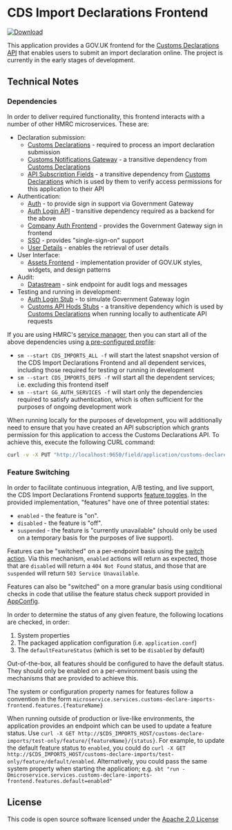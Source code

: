 # CDS Import Declarations Frontend

[ ![Download](https://api.bintray.com/packages/hmrc/releases/customs-declare-imports-frontend/images/download.svg) ](https://bintray.com/hmrc/releases/customs-declare-imports-frontend/_latestVersion)

This application provides a GOV.UK frontend for the [Customs Declarations API]("http://github.com/hmrc/customs-declarations")
that enables users to submit an import declaration online. The project is currently in the early stages of development.

## Technical Notes

### Dependencies

In order to deliver required functionality, this frontend interacts with a number of other HMRC microservices. These are:

* Declaration submission:
    * [Customs Declarations](https://github.com/hmrc/customs-declarations) - required to process an import declaration submission
    * [Customs Notifications Gateway](https://github.com/hmrc/customs-notification-gateway/) - a transitive dependency from [Customs Declarations](https://github.com/hmrc/customs-declarations)
    * [API Subscription Fields](https://github.com/hmrc/api-subscription-fields) - a transitive dependency from [Customs Declarations](https://github.com/hmrc/customs-declarations)
    which is used by them to verify access permissions for this application to their API 
* Authentication:
    * [Auth](https://github.com/hmrc/auth) - to provide sign in support via Government Gateway
    * [Auth Login API](https://github.com/hmrc/auth-login-api) - transitive dependency required as a backend for the above
    * [Company Auth Frontend](https://github.com/hmrc/company-auth-frontend) - provides the Government Gateway sign in frontend
    * [SSO](https://github.com/hmrc/sso) - provides "single-sign-on" support
    * [User Details](https://github.com/hmrc/user-details) - enables the retrieval of user details
* User Interface:
    * [Assets Frontend](https://github.com/hmrc/assets-frontend) - implementation provider of GOV.UK styles, widgets, and design patterns
* Audit:
    * [Datastream](https://github.com/hmrc/datastream) - sink endpoint for audit logs and messages 
* Testing and running in development:
    * [Auth Login Stub](https://github.com/hmrc/auth-login-stub) - to simulate Government Gateway login
    * [Customs API Hods Stubs](https://github.com/hmrc/customs-api-hods-stubs) - a transitive dependency which is used by [Customs Declarations](https://github.com/hmrc/customs-declarations)
    when running locally to authenticate API requests 

If you are using HMRC's [service manager](https://github.com/hmrc/service-manager), then you can start all of the above
dependencies using [a pre-configured profile](https://github.com/hmrc/service-manager-config):
 * `sm --start CDS_IMPORTS_ALL -f` will start the latest snapshot version of the CDS Import Declarations Frontend and all 
 dependent services, including those required for testing or running in development
 * `sm --start CDS_IMPORTS_DEPS -f` will start all the dependent services; i.e. excluding this frontend itself
 * `sm --start GG_AUTH_SERVICES -f` will start only the dependencies required to satisfy authentication, which is often
 sufficient for the purposes of ongoing development work

When running locally for the purposes of development, you will additionally need to ensure that you have created an API subscription
which grants permission for this application to access the Customs Declarations API. To achieve this, execute the following
CURL command:

```bash
curl -v -X PUT "http://localhost:9650/field/application/customs-declare-imports-frontend/context/customs%2Fdeclarations/version/2.0" -H "Cache-Control: no-cache" -H "Content-Type: application/json" -d '{ "fields" : { "callback-url" : "http://localhost:6789/customs-declare-imports", "token" : "abc59609za2q" } }'
```

### Feature Switching

In order to facilitate continuous integration, A/B testing, and live support, the CDS Import Declarations Frontend supports
[feature toggles](https://martinfowler.com/articles/feature-toggles.html). In the provided implementation, "features" have
one of three potential states:

* `enabled` - the feature is "on".
* `disabled` - the feature is "off".
* `suspended` - the feature is "currently unavailable" (should only be used on a temporary basis for the purposes of live support).

Features can be "switched" on a per-endpoint basis using the [switch action](https://github.com/hmrc/customs-declare-imports-frontend/blob/master/app/controllers/Actions.scala).
Via this mechanism, `enabled` actions will return as expected, those that are `disabled` will return a `404 Not Found` status, and
those that are `suspended` will return `503 Service Unavailable`.

Features can also be "switched" on a more granular basis using conditional checks in code that utilise the feature status 
check support provided in [AppConfig](https://github.com/hmrc/customs-declare-imports-frontend/blob/master/app/config/AppConfig.scala).

In order to determine the status of any given feature, the following locations are checked, in order:

1. System properties
1. The packaged application configuration (i.e. `application.conf`)
1. The `defaultFeatureStatus` (which is set to be `disabled` by default)

Out-of-the-box, all features should be configured to have the default status. They should only be enabled on a per-environment
basis using the mechanisms that are provided to achieve this.

The system or configuration property names for features follow a convention in the form `microservice.services.customs-declare-imports-frontend.features.{featureName}`

When running outside of production or live-like environments, the application provides an endpoint which can be used to
update a feature status. Use `curl -X GET http://$CDS_IMPORTS_HOST/customs-declare-imports/test-only/feature/{featureName}/{status}`.
For example, to update the default feature status to `enabled`, you could do `curl -X GET http://$CDS_IMPORTS_HOST/customs-declare-imports/test-only/feature/default/enabled`.
Alternatively, you could pass the same system property when starting the application; e.g. `sbt "run -Dmicroservice.services.customs-declare-imports-frontend.features.default=enabled"`

## License

This code is open source software licensed under the [Apache 2.0 License]("http://www.apache.org/licenses/LICENSE-2.0.html")
